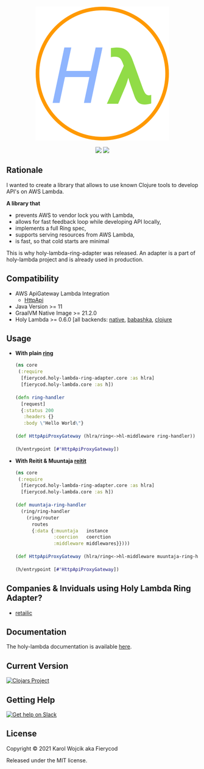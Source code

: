<p align="center">
  <a href="https://fierycod.github.io/holy-lambda" target="_blank" rel="noopener noreferrer">
    <img src="docs/media/logo.png?raw=true" alt="holy-lambda logo">
  </a>
</p>

<p align="center">
  <a href="https://github.com/FieryCod/holy-lambda-ring-adapter/actions/workflows/ci.yml"><img src="https://github.com/FieryCod/holy-lambda-ring-adapter/actions/workflows/ci.yml/badge.svg"></a>
  <a href="https://opensource.org/licenses/MIT"><img src="https://img.shields.io/badge/License-MIT-green.svg"></a>
</p>

## Rationale
I wanted to create a library that allows to use known Clojure tools to develop API's on AWS Lambda.

**A library that**

- prevents AWS to vendor lock you with Lambda,
- allows for fast feedback loop while developing API locally,
- implements a full Ring spec,
- supports serving resources from AWS Lambda,
- is fast, so that cold starts are minimal

This is why holy-lambda-ring-adapter was released. An adapter is a part of holy-lambda project and is already used in production.

## Compatibility
  - AWS ApiGateway Lambda Integration
    - [HttpApi](https://docs.aws.amazon.com/apigateway/latest/developerguide/http-api-develop.html#http-api-examples)
  - Java Version >= 11
  - GraalVM Native Image >= 21.2.0
  - Holy Lambda >= 0.6.0 [all backends: [native](https://fierycod.github.io/holy-lambda/#/native-backend-tutorial), [babashka](https://fierycod.github.io/holy-lambda/#/babashka-backend-tutorial), [clojure](https://fierycod.github.io/holy-lambda/#/clojure-backend-tutorial)

## Usage
  - **With plain [ring](https://github.com/ring-clojure/ring)**
    ```clojure
    (ns core
     (:require
      [fierycod.holy-lambda-ring-adapter.core :as hlra]
      [fierycod.holy-lambda.core :as h])
  
    (defn ring-handler
      [request]
      {:status 200
       :headers {}
       :body \"Hello World\"}
  
    (def HttpApiProxyGateway (hlra/ring<->hl-middleware ring-handler))
  
    (h/entrypoint [#'HttpApiProxyGateway])
    ```
  
  - **With Reitit & Muuntaja [reitit](https://github.com/metosin/reitit)**
    ```clojure
    (ns core
     (:require
      [fierycod.holy-lambda-ring-adapter.core :as hlra]
      [fierycod.holy-lambda.core :as h])
  
    (def muuntaja-ring-handler
      (ring/ring-handler
        (ring/router
          routes
          {:data {:muuntaja   instance
                  :coercion   coerction
                  :middleware middlewares}})))
  
    (def HttpApiProxyGateway (hlra/ring<->hl-middleware muuntaja-ring-handler))
  
    (h/entrypoint [#'HttpApiProxyGateway])
    ```

## Companies & Inviduals using Holy Lambda Ring Adapter?
  - [retailic](https://retailic.com/) 
  
## Documentation
The holy-lambda documentation is available [here](https://fierycod.github.io/holy-lambda).

## Current Version 
[![Clojars Project](https://img.shields.io/clojars/v/io.github.FieryCod/holy-lambda-ring-adapter?labelColor=283C67&color=729AD1&style=for-the-badge&logo=clojure&logoColor=fff)](https://clojars.org/io.github.FieryCod/holy-lambda-ring-adapter)

## Getting Help 
[![Get help on Slack](http://img.shields.io/badge/slack-clojurians%20%23holy--lambda-97C93C?labelColor=283C67&logo=slack&style=for-the-badge)](https://clojurians.slack.com/channels/holy-lambda)

## License
Copyright © 2021 Karol Wojcik aka Fierycod

Released under the MIT license.
